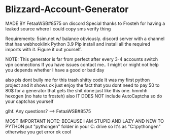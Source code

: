 # Blizzard-Account-Generator
MADE BY FetaaWSB#8575 on discord
Special thanks to Frosteh for having a leaked source where I could copy sms verify thing

Requirements:
5sim.net w/ balance obviously.
discord server with a channel that has webhooklink
Python 3.9
Pip install and install all the required imports with it.
Figure it out yourself.

NOTE: This generator is far from perfect after every 3-4 accounts switch vpn connections
If you have issues contact me.. I might or might not help you depends whether I have a good or bad day

also pls dont bully me for this trash shitty code It was my first python project and it shows ok just enjoy the fact that you
dont need to pay 50 to 80$ for a generator that gets the shit done just like this one. hmmhh hexogen (no hate to frosteh)
also IT DOES NOT include AutoCaptcha so do your captchas yourself

glhf. Any questions? --> FetaaWSB#8575

MOST IMPORTANT NOTE: BECAUSE I AM STUPID AND LAZY AND NEW TO PYTHON
put "pythongen" folder in your C: drive so It's as "C:\pythongen"
otherwise you get error ok cool
